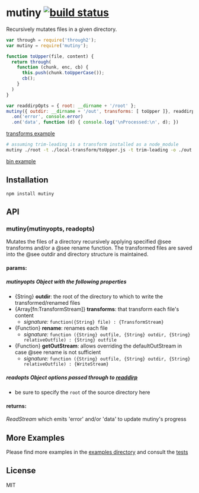 # mutiny [![build status](https://secure.travis-ci.org/thlorenz/mutiny.png)](http://travis-ci.org/thlorenz/mutiny)

Recursively mutates files in a given directory.

```js
var through = require('through2');
var mutiny = require('mutiny');

function toUpper(file, content) {
  return through(
    function (chunk, enc, cb) {
      this.push(chunk.toUpperCase());
      cb();
    }
  )
}

var readdirpOpts = { root: __dirname + '/root' };
mutiny({ outdir: __dirname + '/out', transforms: [ toUpper ]}, readdirpOpts)
  .on('error', console.error)
  .on('data', function (d) { console.log('\nProcessed:\n', d); })
```
[transforms example](https://github.com/thlorenz/mutiny/tree/master/examples/transform-only.js)

```sh
# assuming trim-leading is a transform installed as a node_module
mutiny ./root -t ./local-transform/toUpper.js -t trim-leading -o ./out 
```
[bin example](https://github.com/thlorenz/mutiny/tree/master/examples/bin)

## Installation

    npm install mutiny

## API

### mutiny(mutinyopts, readopts)

Mutates the files of a directory recursively applying specified @see transforms and/or a @see rename function.
The transformed files are saved into the @see outdir and directory structure is maintained.

#### params:

##### mutinyopts *Object* with the following properties

- {String} **outdir**: the root of the directory to which to write the transformed/renamed files
- {Array[fn:TransformStream]} **transforms**: that transform each file's content
  - *signature:* `function({String} file) : {TransformStream}`
- {Function} **rename**: renames each file
  - *signature:* `function ({String} outfile, {String} outdir, {String} relativeOutfile) : {String} outfile`
- {Function} **getOutStream**: allows overriding the defaultOutStream in case @see rename is not sufficient
  - *signature:* `function ({String} outfile, {String} outdir, {String} relativeOutfile) : {WriteStream}`

##### readopts *Object* options passed through to [readdirp](https://github.com/thlorenz/readdirp)

- be sure to specify the `root` of the source directory here

#### returns:

*ReadStream* which emits 'error' and/or 'data' to update mutiny's progress

## More Examples

Please find more examples in the [examples directory](https://github.com/thlorenz/mutiny/tree/master/examples) and consult the [tests](https://github.com/thlorenz/mutiny/tree/master/tests)

## License

MIT
